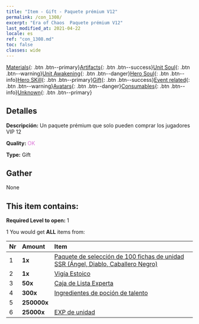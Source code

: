 ```yaml
---
title: "Item - Gift - Paquete prémium V12"
permalink: /con_1308/
excerpt: "Era of Chaos  Paquete prémium V12"
last_modified_at: 2021-04-22
locale: es
ref: "con_1308.md"
toc: false
classes: wide
---
```

 [Materials](/ItemsES/){: .btn .btn--primary}[Artifacts](/ItemsES/Artifacts/){: .btn .btn--success}[Unit Soul](/ItemsES/UnitSoul/){: .btn .btn--warning}[Unit Awakening](/ItemsES/UnitAwakening/){: .btn .btn--danger}[Hero Soul](/ItemsES/HeroSoul/){: .btn .btn--info}[Hero SKill](/ItemsES/HeroSkill/){: .btn .btn--primary}[Gift](/ItemsES/Gift/){: .btn .btn--success}[Event related](/ItemsES/Events/){: .btn .btn--warning}[Avatars](/ItemsES/Avatars/){: .btn .btn--danger}[Consumables](/ItemsES/Consumables/){: .btn .btn--info}[Unknown](/ItemsES/Unknown/){: .btn .btn--primary}

## Detalles
 **Descripción:** Un paquete prémium que solo pueden comprar los jugadores VIP 12

 **Quality:** <span style="color: #DA70D6">OK</span>

 **Type:** Gift

## Gather

  None

## This item contains:

 **Required Level to open:** 1

 1 You would get **ALL** items  from:

  | Nr | Amount |     Item    |
  |:---|:-------|:------------|
  | 1 |  **1x** | [Paquete de selección de 100 fichas de unidad SSR (Ángel, Diablo, Caballero Negro)](/es/Items/con_1321/) |  | 
  | 2 |  **1x** | [Vigía Estoico](/es/Items/art_133/) |  | 
  | 3 |  **50x** | [Caja de Lista Experta](/es/Items/con_776/) |  | 
  | 4 |  **300x** | [Ingredientes de poción de talento](/es/Items/con_1120/) |  | 
  | 5 |  **250000x** | <i class="fas fa-coins"/> |  | 
  | 6 |  **25000x** | [EXP de unidad](/es/Items/con_902/) |  | 
